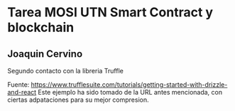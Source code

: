 # Tarea MOSI UTN Smart Contract y blockchain
## Joaquin Cervino 

Segundo contacto con la libreria Truffle

Fuente: https://www.trufflesuite.com/tutorials/getting-started-with-drizzle-and-react
Este ejemplo ha sido tomado de la URL antes mencionada, con ciertas adpataciones
para su mejor compresion.
